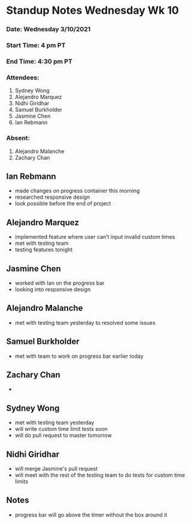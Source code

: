 # Standup Notes Wednesday Wk 10

### Date: Wednesday 3/10/2021
### Start Time: 4 pm PT
### End Time: 4:30 pm PT
### Attendees:
1. Sydney Wong
2. Alejandro Marquez
3. Nidhi Giridhar
4. Samuel Burkholder
5. Jasmine Chen
6. Ian Rebmann

### Absent:
1. Alejandro Malanche
2. Zachary Chan

## Ian Rebmann
- made changes on progress container this morning
- researched responsive design
- look possible before the end of project

## Alejandro Marquez
- implemented feature where user can’t input invalid custom times
- met with testing team
- testing features tonight

## Jasmine Chen
- worked with Ian on the progress bar
- looking into responsive design

## Alejandro Malanche
- met with testing team yesterday to resolved some issues

## Samuel Burkholder
- met with team to work on progress bar earlier today

## Zachary Chan
- 

## Sydney Wong
- met with testing team yesterday
- will write custom time limit tests soon
- will do pull request to master tomorrow

## Nidhi Giridhar 
- will merge Jasmine's pull request
- will meet with the rest of the testing team to do tests for custom time limits

## Notes
- progress bar will go above the timer without the box around it
